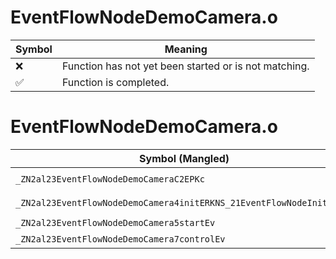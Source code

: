 # EventFlowNodeDemoCamera.o
| Symbol | Meaning 
| ------------- | ------------- 
| :x: | Function has not yet been started or is not matching. 
| :white_check_mark: | Function is completed. 


# EventFlowNodeDemoCamera.o
| Symbol (Mangled) | Symbol (Demangled) | Decompiled? |
| ------------- |  ------------- | ------------- |
| `_ZN2al23EventFlowNodeDemoCameraC2EPKc` | `al::EventFlowNodeDemoCamera::EventFlowNodeDemoCamera(char const*)` | :white_check_mark: |
| `_ZN2al23EventFlowNodeDemoCamera4initERKNS_21EventFlowNodeInitInfoE` | `al::EventFlowNodeDemoCamera::init(al::EventFlowNodeInitInfo const&)` | :white_check_mark: |
| `_ZN2al23EventFlowNodeDemoCamera5startEv` | `al::EventFlowNodeDemoCamera::start(void)` | :white_check_mark: |
| `_ZN2al23EventFlowNodeDemoCamera7controlEv` | `al::EventFlowNodeDemoCamera::control(void)` | :white_check_mark: |
